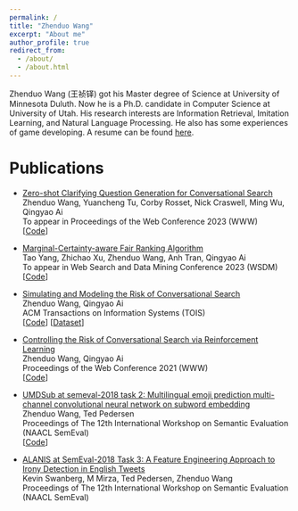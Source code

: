 ```yaml
---
permalink: /
title: "Zhenduo Wang"
excerpt: "About me"
author_profile: true
redirect_from: 
  - /about/
  - /about.html
---
```


Zhenduo Wang (王祯铎) got his Master degree of Science at University of Minnesota Duluth. Now he is a Ph.D. candidate in Computer Science at University of Utah. His research interests are Information Retrieval, Imitation Learning, and Natural Language Processing. He also has some experiences of game developing. A resume can be found [here](https://github.com/zhenduow/zhenduow.github.io/blob/master/files/Resume.pdf).

Publications
======
* [Zero-shot Clarifying Question Generation for Conversational Search](https://arxiv.org/abs/2301.12660)\
  Zhenduo Wang, Yuancheng Tu, Corby Rosset, Nick Craswell, Ming Wu, Qingyao Ai\
  To appear in Proceedings of the Web Conference 2023 (WWW)\
  [[Code](https://github.com/zhenduow/ZeroshotCQGen)]


* [Marginal-Certainty-aware Fair Ranking Algorithm](https://arxiv.org/abs/2212.09031)\
  Tao Yang, Zhichao Xu, Zhenduo Wang, Anh Tran, Qingyao Ai\
  To appear in Web Search and Data Mining Conference 2023 (WSDM)\
  [[Code](https://github.com/Taosheng-ty/WSDM23-MCFair)]
  

* [Simulating and Modeling the Risk of Conversational Search](https://dl.acm.org/doi/10.1145/3507357)\
  Zhenduo Wang, Qingyao Ai\
  ACM Transactions on Information Systems (TOIS)\
  [[Code](https://github.com/zhenduow/conversationalQA)]
  [[Dataset](https://drive.google.com/drive/folders/1k6podDEmIY5x2NYpmgg48M6zKYCSUYyt)]


* [Controlling the Risk of Conversational Search via Reinforcement Learning](https://dl.acm.org/doi/abs/10.1145/3442381.3449893)\
  Zhenduo Wang, Qingyao Ai\
  Proceedings of the Web Conference 2021 (WWW)\
  [[Code](https://github.com/zhenduow/conversationalQA)]
  
* [UMDSub at semeval-2018 task 2: Multilingual emoji prediction multi-channel convolutional neural network on subword embedding](https://arxiv.org/abs/1805.10274)\
  Zhenduo Wang, Ted Pedersen\
  Proceedings of The 12th International Workshop on Semantic Evaluation (NAACL SemEval)\
  [[Code](https://github.com/zhenduow/Semeval2018-Task2-Emoji-Prediction)]
  
* [ALANIS at SemEval-2018 Task 3: A Feature Engineering Approach to Irony Detection in English Tweets](https://aclanthology.org/S18-1082.pdf)\
  Kevin Swanberg, M Mirza, Ted Pedersen, Zhenduo Wang\
  Proceedings of The 12th International Workshop on Semantic Evaluation (NAACL SemEval)
